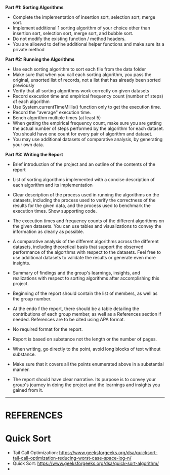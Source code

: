 


**Part #1: Sorting Algorithms**
- Complete the implementation of insertion sort, selection sort, merge sort.
- Implement additional 1 sorting algorithm of your choice other than insertion sort, selection sort, merge sort, and bubble sort.
- Do not modify the existing function / method headers.
- You are alloewd to define additional helper functions and make sure its a private method


**Part #2: Running the Algorithms**
- Use each sorting algorithm to sort each file from the data folder
- Make sure that when you call each sorting algorithm, you pass the original, unsorted list of
records, not a list that has already been sorted previously
- Verify that all sorting algorithms work correctly on given datasets
- Record execution time and empirical frequency count (number of steps) of each algorithm
- Use System.currentTimeMillis() function only to get the execution time.
- Record the "average" execution time.
- Bench algorithm multiple times (at least 5)
- When getting the empirical frequency count, make sure you are getting the actual number of steps performed by the algorithm for each dataset. You should have one count for every pair of algorithm and dataset.
- You may use additional datasets of comparative analysis, by generating your own data.


**Part #3: Writing the Report**
- Brief introduction of the project and an outline of the contents of the report
- List of sorting algorithms implemented with a concise description of each algorithm and its implementation
- Clear description of the process used in running the algorithms on the datasets, including the process used to verify the correctness of the results for the given data, and the process used to benchmark the execution times. Show supporting code.
- The execution times and frequency counts of the different algorithms on the given datasets. You can use tables and visualizations to convey the information as clearly as possible.
- A comparative analysis of the different algorithms across the different datasets, including theoretical basis that support the observed performance of the algorthms with respect to the datasets. Feel free to use additional datasets to validate the results or generate even more insights.
- Summary of findings and the group's learnings, insights, and realizations with respect to sorting algorithms after accomplishing this project.

- Beginning of the report should contain the list of members, as well as the group number.
- At the endo f the report, there should be a table detailing the contributions of each group member, as well as a References section if needed. References are to be cited using APA format.

- No required format for the report.
- Report is based on substance not the length or the number of pages.
- When writing, go directly to the point, avoid long blocks of text without substance.
- Make sure that it covers all the points enumerated above in a substantial manner.
- The report should have clear narrative. Its purpose is to convey your group's journey in doing the project and the learnings and insights you gained from it.


---

# REFERENCES

# Quick Sort
- Tail Call Optimization: https://www.geeksforgeeks.org/dsa/quicksort-tail-call-optimization-reducing-worst-case-space-log-n/
- Quick Sort: https://www.geeksforgeeks.org/dsa/quick-sort-algorithm/
- 